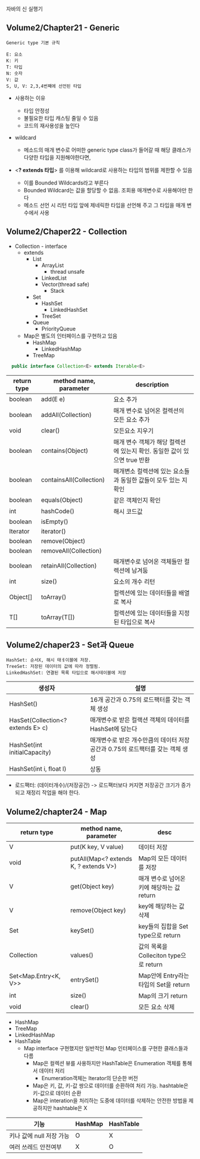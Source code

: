 자바의 신 실행기 

## Volume2/Chapter21 - Generic
    Generic type 기본 규칙

    E: 요소
    K: 키
    T: 타입
    N: 숫자
    V: 값
    S, U, V: 2,3,4번째에 선언된 타입

* 사용하는 이유
  * 타입 안정성
  * 불필요한 타입 캐스팅 줄일 수 있음
  * 코드의 재사용성을 높인다

* wildcard
  * 메소드의 매개 변수로 어떠한 generic type class가 들어갈 때 해당 클래스가 다양한 타입을 지원해야한다면,
* <**? extends 타입**> 를 이용해 wildcard로 사용하는 타입의 범위를 제한할 수 있음
  * 이를 Bounded Wildcards라고 부른다
  * Bounded Wildcard는 값을 할당할 수 없음. 조회용 매개변수로 사용해야만 한다
  * 메소드 선언 시 리턴 타입 앞에 제네릭한 타입을 선언해 주고 그 타입을 매개 변수에서 사용



## Volume2/Chaper22 - Collection

* Collection - interface
  * extends
    * List
      * ArrayList
        * thread unsafe
      * LinkedList
      * Vector(thread safe)
        * Stack
    * Set
      * HashSet
        * LinkedHashSet
      * TreeSet
    * Queue
      * PriorityQueue
  * Map은 별도의 인터페이스를 구현하고 있음
    * HashMap
      * LinkedHashMap
    * TreeMap
    
```java
  public interface Collection<E> extends Iterable<E>
```

| return type | method name, parameter  | description                                  |
|-------------|-------------------------|----------------------------------------------|
| boolean     | add(E e)                | 요소 추가                                        |
| boolean     | addAll(Collection)      | 매개 변수로 넘어온 컬렉션의 모든 요소 추가                     |
| void        | clear()                 | 모든요소 지우기                                     |
| boolean     | contains(Object)        | 매개 변수 객체가 해당 컬렉션에 있는지 확인. 동일한 값이 있으면 true 반환 |
| boolean     | containsAll(Collection) | 매개변소 컬렉션에 있는 요소들과 동일한 값들이 모두 있는 지 확인         |
| boolean     | equals(Object)          | 같은 객체인지 확인                                   |
| int         | hashCode()              | 해시 코드값                                       |  
| boolean     | isEmpty()               |                                              |
| Iterator    | iterator()              |                                              |
| boolean     | remove(Object)          |                                              |
| boolean     | removeAll(Collection)   |                                              |
| boolean     | retainAll(Collection)   | 매개변수로 넘어온 객체들만 컬렉션에 남겨둠                      |
| int         | size()                  | 요소의 개수 리턴                                    |
| Object[]    | toArray()               | 컬렉션에 있는 데이터들을 배열로 복사                         |
| <T> T[]     | toArray(T[])            | 컬렉션에 있는 데이터들을 지정된 타입으로 복사                    |


## Volume2/chaper23 - Set과 Queue
    HashSet: 순서X, 해시 태ㅔ이블에 저장.
    TreeSet: 저장된 데이터의 값에 따라 정렬됨.
    LinkedHashSet: 연결된 목록 타입으로 해시테이블에 저장


| 생성자                               | 설명                                            |
|-----------------------------------|-----------------------------------------------|
| HashSet()                         | 16개 공간과 0.75의 로드팩터를 갖는 객체 생성                  |
| HasSet(Collection<? extends E> c) | 매개변수로 받은 컬랙션 객체의 데이터를 HashSet에 담는다            |
| HashSet(int initialCapacity)      | 매개변수로 받은 개수만큼의 데이터 저장공간과 0.75의 로드팩터를 갖는 객체 생성 |
| HashSet(int i, float l)           | 상동                                            |

* 로드팩터: (데이터개수)/(저장공간) -> 로드팩터보다 커지면 저장공간 크기가 증가되고 재정리 작업을 해야 한다.

## Volume2/chapter24 - Map

| return type          | method name, parameter                | desc                            |
|----------------------|---------------------------------------|---------------------------------|
| V                    | put(K key, V value)                   | 데이터 저장                          |
| void                 | putAll(Map<? extends K, ? extends V>) | Map의 모든 데이터를 저장                 |
| V                    | get(Object key)                       | 매개 변수로 넘어온 키에 해당하는 값 return     |
| V                    | remove(Object key)                    | key에 해당하는 값 삭제                  |
| Set<K>               | keySet()                              | key들의 집합을 Set type으로 return     |
| Collection<V>        | values()                              | 값의 목록을 Colleciton type으로 return |
| Set<Map.Entry<K, V>> | entrySet()                            | Map안에 Entry라는 타입의 Set을 return   |
| int                  | size()                                | Map의 크기 return                  |
| void                 | clear()                               | 모든 요소 삭제                        |

* HashMap
* TreeMap
* LinkedHashMap
* HashTable
  * Map interface 구현했지만 일반적인 Map 인터페이스를 구현한 클래스들과 다름
    * Map은 컬렉션 뷰를 사용하지만 HashTable은 Enumeration 객체를 통해서 데이터 처리
      * Enumeration객체는 Iterator의 단순한 버전
    * Map은 키, 값, 키-값 쌍으로 데이터를 순환하여 처리 가능. hashtable은 키-값으로 데이터 순환
    * Map은 interation을 처리하는 도중에 데이터를 삭제하는 안전한 방법을 제공하지만 hashtable은 X

| 기능               | HashMap | HashTable |
|------------------|---------|-----------|
| 키나 값에 null 저장 가능 | O       | X         |
| 여러 쓰레드 안전여부      | X       | O         |







